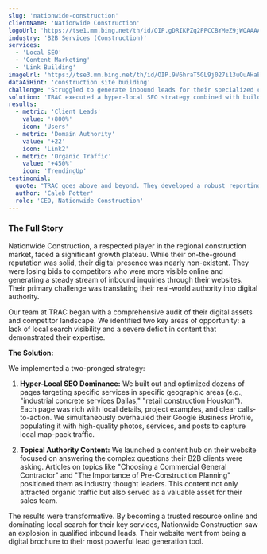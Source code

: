 ```yaml
---
slug: 'nationwide-construction'
clientName: 'Nationwide Construction'
logoUrl: 'https://tse1.mm.bing.net/th/id/OIP.gDRIKPZq2PPCCBYMeZ9jWQAAAA?pid=Api&P=0&h=220'
industry: 'B2B Services (Construction)'
services:
  - 'Local SEO'
  - 'Content Marketing'
  - 'Link Building'
imageUrl: 'https://tse3.mm.bing.net/th/id/OIP.9V6hraT5GL9j027i13uQuAHaEO?pid=Api&P=0&h=220'
dataAiHint: 'construction site building'
challenge: 'Struggled to generate inbound leads for their specialized construction services and had low online visibility in a competitive regional market.'
solution: 'TRAC executed a hyper-local SEO strategy combined with building topical authority. This involved creating service-in-location pages (e.g., "commercial construction Houston"), optimizing their Google Business Profile, and publishing expert articles on construction management and safety to attract high-value B2B clients.'
results:
  - metric: 'Client Leads'
    value: '+800%'
    icon: 'Users'
  - metric: 'Domain Authority'
    value: '+22'
    icon: 'Link2'
  - metric: 'Organic Traffic'
    value: '+450%'
    icon: 'TrendingUp'
testimonial:
  quote: "TRAC goes above and beyond. They developed a robust reporting model and helped us understand our digital footprint in a way no other agency has."
  author: 'Caleb Potter'
  role: 'CEO, Nationwide Construction'
---
```


### The Full Story

Nationwide Construction, a respected player in the regional construction market, faced a significant growth plateau. While their on-the-ground reputation was solid, their digital presence was nearly non-existent. They were losing bids to competitors who were more visible online and generating a steady stream of inbound inquiries through their websites. Their primary challenge was translating their real-world authority into digital authority.

Our team at TRAC began with a comprehensive audit of their digital assets and competitor landscape. We identified two key areas of opportunity: a lack of local search visibility and a severe deficit in content that demonstrated their expertise.

**The Solution:**

We implemented a two-pronged strategy:

1.  **Hyper-Local SEO Dominance:** We built out and optimized dozens of pages targeting specific services in specific geographic areas (e.g., "industrial concrete services Dallas," "retail construction Houston"). Each page was rich with local details, project examples, and clear calls-to-action. We simultaneously overhauled their Google Business Profile, populating it with high-quality photos, services, and posts to capture local map-pack traffic.

2.  **Topical Authority Content:** We launched a content hub on their website focused on answering the complex questions their B2B clients were asking. Articles on topics like "Choosing a Commercial General Contractor" and "The Importance of Pre-Construction Planning" positioned them as industry thought leaders. This content not only attracted organic traffic but also served as a valuable asset for their sales team.

The results were transformative. By becoming a trusted resource online and dominating local search for their key services, Nationwide Construction saw an explosion in qualified inbound leads. Their website went from being a digital brochure to their most powerful lead generation tool.